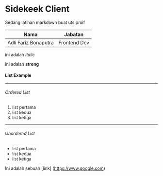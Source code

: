# Sidekeek Client

Sedang latihan markdown buat uts proif

|Nama     |Jabatan     |
|---------|------------|
|Adli Fariz Bonaputra|Frontend Dev|

ini adalah _italic_

ini adalah __strong__

#### List Example

-----------------

###### Ordered List
1. list pertama
2. list kedua
3. list ketiga

-------------

###### Unordered List
* list pertama
* list kedua
* list ketiga

Ini adalah sebuah [link] (https://www.google.com)
